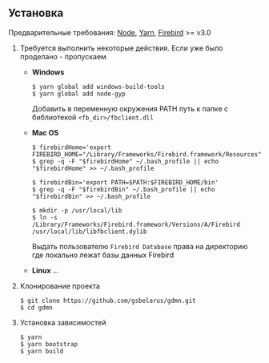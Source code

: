 ## Установка

Предварительные требования: [Node](https://nodejs.org/en/download/), [Yarn](https://yarnpkg.com/en/docs/install), [Firebird](https://www.firebirdsql.org/en/server-packages/) >= v3.0

1. Требуется выполнить некоторые действия. Если уже было проделано - пропускаем

    * **Windows**
        ```
        $ yarn global add windows-build-tools
        $ yarn global add node-gyp
        ```
        Добавить в переменную окружения PATH путь к папке с библиотекой `<fb_dir>/fbclient.dll`
        
    * **Mac OS**
        ```
        $ firebirdHome='export FIREBIRD_HOME="/Library/Frameworks/Firebird.framework/Resources"'
        $ grep -q -F "$firebirdHome" ~/.bash_profile || echo "$firebirdHome" >> ~/.bash_profile
        
        $ firebirdBin='export PATH=$PATH:$FIREBIRD_HOME/bin'
        $ grep -q -F "$firebirdBin" ~/.bash_profile || echo "$firebirdBin" >> ~/.bash_profile
        
        $ mkdir -p /usr/local/lib 
        $ ln -s /Library/Frameworks/Firebird.framework/Versions/A/Firebird /usr/local/lib/libfbclient.dylib
        ```
        Выдать пользователю `Firebird Database` права на директорию где локально лежат базы данных Firebird
    * **Linux**
        ...

2. Клонирование проекта
    ```
    $ git clone https://github.com/gsbelarus/gdmn.git
    $ cd gdmn
    ```
5. Установка зависимостей
    ```
    $ yarn
    $ yarn bootstrap
    $ yarn build
    ```
